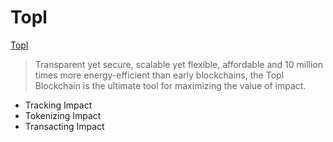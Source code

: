 # Topl 

[Topl](https://www.topl.co/)
> Transparent yet secure, scalable yet flexible, affordable and 10 million times more energy-efficient than early blockchains, the Topl Blockchain is the ultimate tool for maximizing the value of impact. 

- Tracking Impact
- Tokenizing Impact
- Transacting Impact